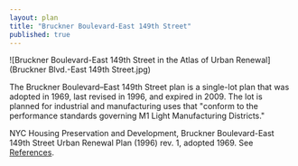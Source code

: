 ```yaml
---
layout: plan
title: "Bruckner Boulevard-East 149th Street"
published: true
---
```


![Bruckner Boulevard-East 149th Street in the Atlas of Urban Renewal](Bruckner Blvd.-East 149th Street.jpg)

The Bruckner Boulevard–East 149th Street plan is a single-lot plan that was adopted in 1969, last revised in 1996, and expired in 2009. The lot is planned for industrial and manufacturing uses that "conform to the performance standards governing M1 Light Manufacturing Districts."

NYC Housing Preservation and Development, Bruckner Boulevard-East 149th Street Urban Renewal Plan (1996) rev. 1, adopted 1969. See [References](http://www.urbanreviewer.org/#page=references.html). 
